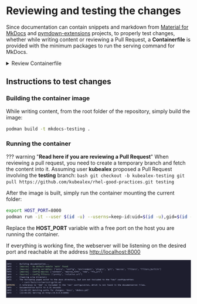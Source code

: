 # Reviewing and testing the changes

Since documentation can contain snippets and markdown from [Material for MkDocs](https://squidfunk.github.io/mkdocs-material/) and [pymdown-extensions](https://facelessuser.github.io/pymdown-extensions/extensions/arithmatex/) projects, to properly test changes, whether while writing content or reviewing a Pull Request, a **Containerfile** is provided with the minimum packages to run the serving command for MkDocs.

<details>
  <summary>Review Containerfile</summary>
  ```dockerfile
    FROM registry.access.redhat.com/ubi9/python-312
    RUN pip3 install mkdocs mkdocs-material mkdocs-macros-plugin
    ENTRYPOINT mkdocs serve
  ```
</details>

## Instructions to test changes

### Building the container image

While writing content, from the root folder of the repository, simply build the image:

```bash
podman build -t mkdocs-testing .
```

### Running the container

??? warning "**Read here if you are reviewing a Pull Request**"
    When reviewing a pull request, you need to create a temporary branch and fetch the content into it.
    Assuming user **kubealex** proposed a Pull Request involving the **testing** branch:
    ```bash
    git checkout -b kubealex-testing
    git pull https://github.com/kubealex/rhel-good-practices.git testing
    ```

After the image is built, simply run the container mounting the current folder:

```bash
export HOST_PORT=8000
podman run -it --user $(id -u) --userns=keep-id:uid=$(id -u),gid=$(id -g) --network podman -p $HOST_PORT:8000 -v ./:/opt/app-root/src:rw,Z mkdocs-testing mkdocs serve -a 0.0.0.0:8000
```

Replace the **HOST_PORT** variable with a free port on the host you are running the container.

If everything is working fine, the webserver will be listening on the desired port and reachable at the address [http://localhost:8000](http://localhost:8000)

![](./assets/mkdocs-serve.png)
